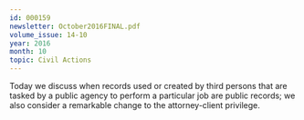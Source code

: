 ```yaml
---
id: 000159
newsletter: October2016FINAL.pdf
volume_issue: 14-10
year: 2016
month: 10
topic: Civil Actions
---
```


Today we discuss when records used or created by third persons that are tasked by a public agency to perform a particular job are public records; we also consider a remarkable change to the attorney-client privilege.